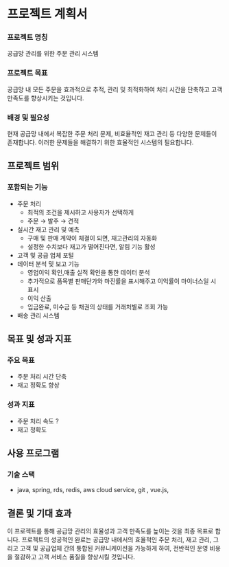 # 프로젝트 계획서

### 프로젝트 명칭

공급망 관리를 위한 주문 관리 시스템

### 프로젝트 목표

공급망 내 모든 주문을 효과적으로 추적, 관리 및 최적화하여 처리 시간을 단축하고 고객 만족도를 향상시키는 것입니다.

### 배경 및 필요성

현재 공급망 내에서 복잡한 주문 처리 문제, 비효율적인 재고 관리 등 다양한 문제들이 존재합니다. 이러한 문제들을 해결하기 위한 효율적인 시스템의 필요합니다.

## 프로젝트 범위

### 포함되는 기능

- 주문 처리
    - 최적의 조건을 제시하고 사용자가 선택하게
    - 주문 → 발주 → 견적
- 실시간 재고 관리 및 예측
    - 구매 및 판매 계약이 체결이 되면, 재고관리의 자동화
    - 설정한 수치보다 재고가 떨어진다면, 알림 기능 활성
- 고객 및 공급 업체 포털
- 데이터 분석 및 보고 기능
    - 영업이익 확인,매출 실적 확인을 통한 데이터 분석
    - 추가적으로 품목별 판매단가와 마진률을 표시해주고 이익률이 마이너스일 시 표시
    - 이익 산출
    - 입금완료, 미수금 등 채권의 상태를 거래처별로 조회 가능
- 배송 관리 시스템

## 목표 및 성과 지표

### 주요 목표

- 주문 처리 시간 단축
- 재고 정확도 향상

### 성과 지표

- 주문 처리 속도  ?
- 재고 정확도

## 사용 프로그램

### 기술 스택

- java, spring, rds, redis, aws cloud service, git , vue.js,

## 결론 및 기대 효과

이 프로젝트를 통해 공급망 관리의 효율성과 고객 만족도를 높이는 것을 최종 목표로 합니다. 프로젝트의 성공적인 완료는 공급망 내에서의 효율적인 주문 처리, 재고 관리, 그리고 고객 및 공급업체 간의 통합된 커뮤니케이션을 가능하게 하여, 전반적인 운영 비용을 절감하고 고객 서비스 품질을 향상시킬 것입니다.
